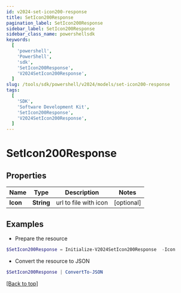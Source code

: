 ```yaml
---
id: v2024-set-icon200-response
title: SetIcon200Response
pagination_label: SetIcon200Response
sidebar_label: SetIcon200Response
sidebar_class_name: powershellsdk
keywords:
  [
    'powershell',
    'PowerShell',
    'sdk',
    'SetIcon200Response',
    'V2024SetIcon200Response',
  ]
slug: /tools/sdk/powershell/v2024/models/set-icon200-response
tags:
  [
    'SDK',
    'Software Development Kit',
    'SetIcon200Response',
    'V2024SetIcon200Response',
  ]
---
```


# SetIcon200Response

## Properties

| Name     | Type       | Description           | Notes      |
| -------- | ---------- | --------------------- | ---------- |
| **Icon** | **String** | url to file with icon | [optional] |

## Examples

- Prepare the resource

```powershell
$SetIcon200Response = Initialize-V2024SetIcon200Response  -Icon
```

- Convert the resource to JSON

```powershell
$SetIcon200Response | ConvertTo-JSON
```

[[Back to top]](#)
